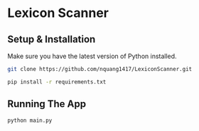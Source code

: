# Lexicon Scanner

## Setup & Installation

Make sure you have the latest version of Python installed.

```bash
git clone https://github.com/nquang1417/LexiconScanner.git
```

```bash
pip install -r requirements.txt
```

## Running The App

```bash
python main.py
```

